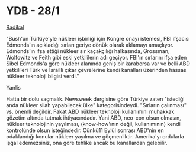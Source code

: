 # YDB - 28/1

[Radikal](http://www.haber10.com/haber/109875/)

"Bush'un Türkiye'yle nükleer işbirliği için Kongre onayı istemesi, FBI
ifşacısı Edmonds'ın açıkladığı sırları geriye dönük olarak aklamayı
amaçlıyor. Edmonds'ın ifşa ettiği nükleer sır kaçakçılığı halkasında,
Grossman, Wolfowitz ve Feith gibi eski yetkililerin adı
geçiyor. FBI'ın sırlarını ifşa eden Sibel Edmonds'a göre nükleer
alanında geniş bir karaborsa var ve belli ABD yetkilileri Türk ve
İsrailli çıkar çevrelerine kendi kanalları üzerinden hassas nükleer
teknoloji bilgisi verdi."

Yanlis

Hatta bir dolu saçmalık. Newsweek dergisine göre Türkiye zaten
"istediği anda nükleer silah yapabilecek ülke"
kategorisindeydi. "Sırların çalınması" vs. önemli değildir. Fakat ABD
nükleer teknoloji kullanımını muhakkak gözetim altında tutmak
ihtiyacındadır. Yani ABD, neo-con olsun olmasın, nükleer teknolojinin
yayılması, (know-how'ının değil, kullanımının) kendi kontrolünde olsun
isteğindedir. Çünkü11 Eylül sonrası ABD'nin en odaklandığı konular
nükleer yayılma ve göçmenliktir. Amerika'yı ordularla işgal
edemezsiniz, ona göre tehlike ancak bu kanallardan gelebilir.



